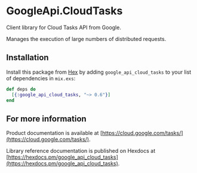 # GoogleApi.CloudTasks

Client library for Cloud Tasks API from Google.

Manages the execution of large numbers of distributed requests.

## Installation

Install this package from [Hex](https://hex.pm) by adding
`google_api_cloud_tasks` to your list of dependencies in `mix.exs`:

```elixir
def deps do
  [{:google_api_cloud_tasks, "~> 0.6"}]
end
```

## For more information

Product documentation is available at [https://cloud.google.com/tasks/](https://cloud.google.com/tasks/).

Library reference documentation is published on Hexdocs at
[https://hexdocs.pm/google_api_cloud_tasks](https://hexdocs.pm/google_api_cloud_tasks).
